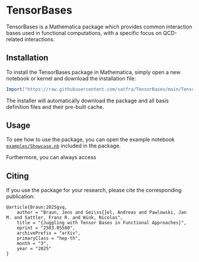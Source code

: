 # TensorBases

TensorBases is a Mathematica package which provides common interaction bases used in functional computations, with a specific focus on QCD-related interactions.

## Installation

To install the TensorBases package in Mathematica, simply open a new notebook or kernel and download the installation file:

```Mathematica
Import["https://raw.githubusercontent.com/satfra/TensorBases/main/TensorBasesInstaller.m"]
```

The installer will automatically download the package and all basis definition files and their pre-built cache.

## Usage

To see how to use the package, you can open the example notebook [`examples/Showcase.nb`](https://github.com/satfra/TensorBases/raw/refs/heads/main/examples/Showcase.nb) included in the package.

Furthermore, you can always access 

## Citing

If you use the package for your research, please cite the corresponding publication:

```
@article{Braun:2025gvq,
    author = "Braun, Jens and Gei\ss{}el, Andreas and Pawlowski, Jan M. and Sattler, Franz R. and Wink, Nicolas",
    title = "{Juggling with Tensor Bases in Functional Approaches}",
    eprint = "2503.05580",
    archivePrefix = "arXiv",
    primaryClass = "hep-th",
    month = "3",
    year = "2025"
}
```

